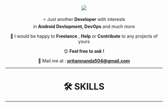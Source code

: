 <h1 align="center">
    <img src="https://readme-typing-svg.herokuapp.com/?font=Audiowide&size=40&color=F7E31CFF&center=true&vCenter=true&width=500&height=70&duration=4000&lines=Hi+There++!+👋;+I'm+Pritam+Nanda++!;" />
</h1>
<div align="center">
    
⭐ Just another **Developer** with interests <br/> in **Android Devlopment, DevOps** and much more <br/>

🍃 I would be happy to **Freelance** , **Help** or **Contribute** to any projects of yours <br/>

😊 **Feel free to ask !**

📧 Mail me at : **pritamnanda504@gmail.com**
</div>
<hr/>
<div align="center">
<h1>🛠️ SKILLS</h1>

</div>
<hr/>


<!---
I-am-Pritam-20/I-am-Pritam-20 is a ✨ special ✨ repository because its `README.md` (this file) appears on your GitHub profile.
You can click the Preview link to take a look at your changes.
--->
